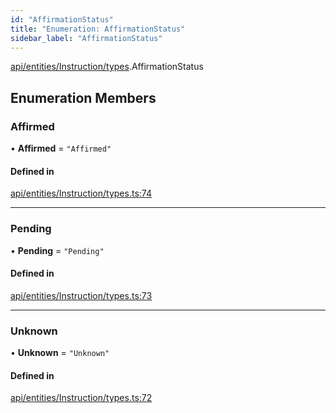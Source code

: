 ```yaml
---
id: "AffirmationStatus"
title: "Enumeration: AffirmationStatus"
sidebar_label: "AffirmationStatus"
---
```


[api/entities/Instruction/types](../../../../../../modules/API/Entities/Instruction/Types/Types.md).AffirmationStatus

## Enumeration Members

### Affirmed

• **Affirmed** = ``"Affirmed"``

#### Defined in

[api/entities/Instruction/types.ts:74](https://github.com/PolymeshAssociation/polymesh-sdk/blob/654b99c8d/src/api/entities/Instruction/types.ts#L74)

___

### Pending

• **Pending** = ``"Pending"``

#### Defined in

[api/entities/Instruction/types.ts:73](https://github.com/PolymeshAssociation/polymesh-sdk/blob/654b99c8d/src/api/entities/Instruction/types.ts#L73)

___

### Unknown

• **Unknown** = ``"Unknown"``

#### Defined in

[api/entities/Instruction/types.ts:72](https://github.com/PolymeshAssociation/polymesh-sdk/blob/654b99c8d/src/api/entities/Instruction/types.ts#L72)
